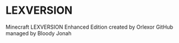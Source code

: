 # LEXVERSION
Minecraft LEXVERSION Enhanced Edition
created by Orlexor
GitHub managed by Bloody Jonah

